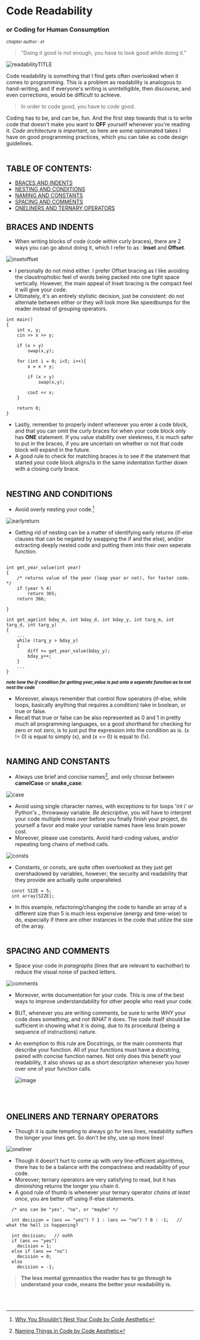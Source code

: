 # Code Readability
###  or Coding for Human Consumption
<sup>*chapter author : el*</sup>
<br>

> "Doing it good is not enough, you have to look good while doing it."

![readabilityTITLE](https://user-images.githubusercontent.com/116419708/226084439-16528db0-46bd-4672-8857-efce7485d190.gif)

  Code readability is something that I find gets often overlooked when it comes to programming. This is a problem as readability is analogous
  to hand-writing, and if everyone's writing is unintelligible, then discourse, and even corrections, would be difficult to achieve.
  
> In order to code good, you have to *code* good.

  Coding has to be, and can be, fun. And the first step towards that is to write code that doesn't make you want to **OFF** yourself whenever you're reading it.
  _Code architecture is important_, so here are some opinionated takes I have on good programming practices, which you can take as code design guidelines.
  <br><br>
## TABLE OF CONTENTS:
  - [BRACES AND INDENTS](README.md#braces-and-indents)
  - [NESTING AND CONDITIONS](README.md#nesting-and-conditions)
  - [NAMING AND CONSTANTS](README.md#naming-and-constants)
  - [SPACING AND COMMENTS](README.md#spacing-and-comments)
  - [ONELINERS AND TERNARY OPERATORS](README.md#oneliners-and-ternary-operators)
  
## BRACES AND INDENTS

  - When writing blocks of code (code within curly braces), there are 2 ways you can go about doing it, which I refer to as : **Inset** and **Offset**.
  
![insetoffset](https://user-images.githubusercontent.com/116419708/226085375-3c6dda98-0a15-442e-9e57-b2d36e902c74.gif)

  - I personally do not mind either. I prefer Offset bracing as I like avoiding the claustrophobic feel of words being packed into one tight space vertically.
    However, the main appeal of Inset bracing is the compact feel it will give your code. 
  - Ultimately, it's an entirely stylistic decision, just be consistent: do not alternate between either or they will look more like speedbumps
    for the reader instead of grouping operators.
  
```
int main()
{
    int x, y;
    cin >> x >> y;

    if (x > y)
        swap(x,y);

    for (int i = 0; i<5; i++){
        x = x + y;

        if (x > y)
            swap(x,y);

        cout << x;
    }
    
    return 0;
}
```
  - Lastly, remember to properly indent whenever you enter a code block, and that you can omit the curly braces for when your code block only has **ONE** statement.
    If you value stability over sleekness, it is much safer to put in the braces, if you are uncertain on whether or not that code block will expand in the future.
  - A good rule to check for matching braces is to see if the statement that started your code block aligns/is in the same indentation further down with a 
    closing curly brace.
<br><br>
## NESTING AND CONDITIONS

  - Avoid overly nesting your code.[^1]
  
  ![earlyreturn](https://user-images.githubusercontent.com/116419708/226088447-dada514b-1c8a-44ed-bc82-3f47eb65a6c3.gif)
  
  - Getting rid of nesting can be a matter of identifying early returns (if-else clauses that can be negated by swapping the if and the else), and/or extracting
    deeply nested code and putting them into their own seperate function.
    
```

int get_year_value(int year)
{
    /* returns value of the year (leap year or not), for faster code. */
    if (year % 4)
        return 365;
    return 366;
    
}

int get_age(int bday_m, int bday_d, int bday_y, int targ_m, int targ_d, int targ_y)
{
    ...
    while (targ_y > bday_y)
    {
        diff += get_year_value(bday_y); 
        bday_y++;
    }
    ...
}
```
<sup>***note how the if condition for getting year_value is put onto a seperate function as to not nest the code***</sup>

  - Moreover, always remember that control flow operators (if-else, while loops, basically anything that requires a condition) take in boolean, or true or false.
  - Recall that true or false can be also represented as 0 and 1 in pretty much all programming languages, so a good shorthand for checking for zero or not zero,
    is to just put the expression into the condition as is. (x != 0) is equal to simply (x), and (x == 0) is equal to (!x).
<br><br>
## NAMING AND CONSTANTS

  - Always use brief and concise names[^2], and only choose between **camelCase** or **snake_case**: 
  
![case](https://user-images.githubusercontent.com/116419708/226089997-7d0c61f4-8071-405d-b1a0-b3b4ab607319.gif)

  - Avoid using single character names, with exceptions to for loops 'int i' or Python's _ throwaway variable. *Be descriptive*, you will have to interpret your code
    multiple times over before you finally finish your project, do yourself a favor and make your variable names have less brain power cost.
  - Moreover, please use constants. Avoid hard-coding values, and/or repeating long chains of method calls.

![consts](https://user-images.githubusercontent.com/116419708/226090837-07d44b02-5cc6-405c-9dd8-f665f440ff2d.gif)

  - Constants, or consts, are quite often overlooked as they just get overshadowed by variables, however; the security and readability that they provide
    are actually quite unparalleled. 
    
```
  const SIZE = 5;
  int array[SIZE];
```

  - In this example, refactoring/changing the code to handle an array of a different size than 5 is much less expensive (energy and time-wise) to do, especially
    if there are other instances in the code that utilize the size of the array.
<br><br>
## SPACING AND COMMENTS

  - Space your code in *paragraphs* (lines that are relevant to eachother) to reduce the visual noise of packed letters.

![comments](https://user-images.githubusercontent.com/116419708/226095454-0708e941-b2f9-4e87-b967-248c7de83eec.gif)

  - Moreover, write documentation for your code. This is one of the best ways to improve understandability for other people who read your code.
  - BUT, whenever you are writing comments, be sure to write *WHY* your code does something, and not *WHAT* it does. The code itself should be sufficient in
    showing what it is doing, due to its procedural (being a sequence of instructions) nature.
  - An exemption to this rule are Docstrings, or the main comments that describe your function. All of your functions must have a docstring, paired with concise
    function names. Not only does this benefit your readability, it also shows up as a short description whenever you hover over one of your function calls.
    
    ![image](https://user-images.githubusercontent.com/116419708/226097627-5d9b5ba9-e87b-4bac-974c-51479756f2a4.png)
    
    <br><br>
    
## ONELINERS AND TERNARY OPERATORS
  
  - Though it is quite tempting to always go for less lines, readability suffers the longer your lines get. So don't be shy, use up more lines!

![oneliner](https://user-images.githubusercontent.com/116419708/226096782-3e237c0f-ce6d-412c-ab85-38c3b0f1c2c9.gif)

  - Though it doesn't hurt to come up with very line-efficient algorithms, there has to be a balance with the compactness and readability of your code.
  - Moreover; ternary operators are very satisfying to read, but it has diminishing returns the longer you chain it.
  - A good rule of thumb is whenever your ternary operator _chains at least once_, you are better off using if-else statements.

```
  /* ans can be "yes", "no", or "maybe" */
  
  int decision = (ans == "yes") ? 1 : (ans == "no") ? 0 : -1;   // what the hell is happening?
  
  int decision;   // oohh
  if (ans == "yes")
    decision = 1;
  else if (ans == "no")
    decision = 0;
  else
    decision = -1;
```

> **The less mental gymnastics the reader has to go through to understand your code, means the better your readability is.**

<br><br>

[^1]: [Why You Shouldn't Nest Your Code by Code Aesthetic](https://youtu.be/CFRhGnuXG-4)
[^2]: [Naming Things in Code by Code Aesthetic](https://youtu.be/-J3wNP6u5YU)

